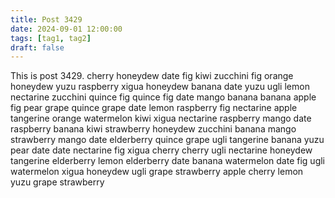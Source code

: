 ```yaml
---
title: Post 3429
date: 2024-09-01 12:00:00
tags: [tag1, tag2]
draft: false
---
```

This is post 3429.
cherry
honeydew
date
fig
kiwi
zucchini
fig
orange
honeydew
yuzu
raspberry
xigua
honeydew
banana
date
yuzu
ugli
lemon
nectarine
zucchini
quince
fig
quince
fig
date
mango
banana
banana
apple
fig
pear
grape
quince
grape
date
lemon
raspberry
fig
nectarine
apple
tangerine
orange
watermelon
kiwi
xigua
nectarine
raspberry
mango
date
raspberry
banana
kiwi
strawberry
honeydew
zucchini
banana
mango
strawberry
mango
date
elderberry
quince
grape
ugli
tangerine
banana
yuzu
pear
date
date
nectarine
fig
xigua
cherry
cherry
ugli
nectarine
honeydew
tangerine
elderberry
lemon
elderberry
date
banana
watermelon
date
fig
ugli
watermelon
xigua
honeydew
ugli
grape
strawberry
apple
cherry
lemon
yuzu
grape
strawberry
